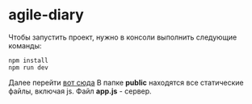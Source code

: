 # agile-diary

Чтобы запустить проект, нужно в консоли выполнить следующие команды:

    npm install
    npm run dev
Далее перейти [вот сюда](http://localhost:5000/auth/login)
В папке **public** находятся все статические файлы, включая js. Файл **app.js** - сервер. 
